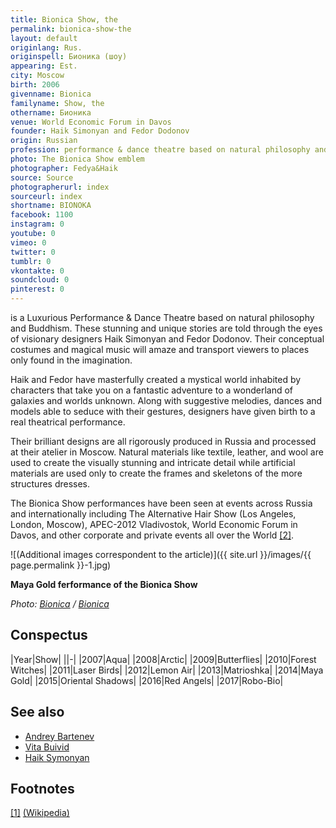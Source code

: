 ```yaml
---
title: Bionica Show, the
permalink: bionica-show-the
layout: default
originlang: Rus.
originspell: Бионика (шоу)
appearing: Est.
city: Moscow
birth: 2006
givenname: Bionica
familyname: Show, the
othername: Бионика
venue: World Economic Forum in Davos
founder: Haik Simonyan and Fedor Dodonov
origin: Russian
profession: performance & dance theatre based on natural philosophy and Buddhism, founded by Haik Simonyan and Fedor Dodonov
photo: The Bionica Show emblem
photographer: Fedya&Haik
source: Source
photographerurl: index
sourceurl: index
shortname: BIONOKA
facebook: 1100
instagram: 0
youtube: 0
vimeo: 0
twitter: 0
tumblr: 0
vkontakte: 0
soundcloud: 0
pinterest: 0
---
```


is a Luxurious Performance & Dance Theatre based on natural philosophy and Buddhism. These stunning and unique stories are told through the eyes of visionary designers Haik Simonyan and Fedor Dodonov. Their conceptual costumes and magical music will amaze and transport viewers to places only found in the imagination.

Haik and Fedor have masterfully created a mystical world inhabited by characters that take you on a fantastic adventure to a wonderland of galaxies and worlds unknown. Along with suggestive melodies, dances and models able to seduce with their gestures, designers have given birth to a real theatrical performance.

Their brilliant designs are all rigorously produced in Russia and processed at their atelier in Moscow. Natural materials like textile, leather, and wool are used to create the visually stunning and intricate detail while artificial materials are used only to create the frames and skeletons of the more structures dresses.

The Bionica Show performances have been seen at events across Russia and internationally including The Alternative Hair Show (Los Angeles, London, Moscow), APEC-2012 Vladivostok, World Economic Forum in Davos, and other corporate and private events all over the World <span id="a2">[\[2\]](#f2)</span>.

![(Additional images correspondent to the article)]({{ site.url }}/images/{{ page.permalink }}-1.jpg)

**Maya Gold ferformance of the Bionica Show**

*Photo: [Bionica](index) / [Bionica](index)*

## Сonspectus

|Year|Show|
||-|
|2007|Aqua|
|2008|Arctic|
|2009|Butterflies|
|2010|Forest Witches|
|2011|Laser Birds|
|2012|Lemon Air|
|2013|Matrioshka|
|2014|Maya Gold|
|2015|Oriental Shadows|
|2016|Red Angels|
|2017|Robo-Bio|

## See also

+ [Andrey Bartenev](bartenev-andrey)
+ [Vita Buivid](buivid-vita)
+ [Haik Symonyan ](haik-simonyan)

## Footnotes

[[1]](#a1) <span id="f1"></span> [(Wikipedia)](index)
